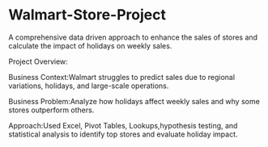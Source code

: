# Walmart-Store-Project
A comprehensive data driven approach to enhance the sales of stores and calculate the impact of holidays on weekly sales.

Project Overview:

Business Context:Walmart struggles to predict sales due to regional variations, holidays, and large-scale operations.

Business Problem:Analyze how holidays affect weekly sales and why some stores outperform others.

Approach:Used Excel, Pivot Tables, Lookups,hypothesis testing, and statistical analysis to identify top stores and evaluate holiday impact.


